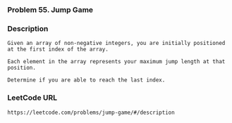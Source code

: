### Problem 55. Jump Game

### Description
	Given an array of non-negative integers, you are initially positioned at the first index of the array.

	Each element in the array represents your maximum jump length at that position.

	Determine if you are able to reach the last index.

### LeetCode URL
	https://leetcode.com/problems/jump-game/#/description
